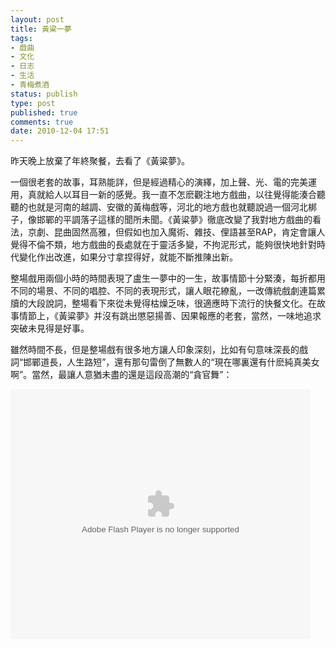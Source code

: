```yaml
---
layout: post
title: 黃粱一夢
tags:
- 戲曲
- 文化
- 日志
- 生活
- 青梅煮酒
status: publish
type: post
published: true
comments: true
date: 2010-12-04 17:51
---
```


昨天晚上放棄了年終聚餐，去看了《黃粱夢》。

一個很老套的故事，耳熟能詳，但是經過精心的演繹，加上聲、光、電的完美運用，真就給人以耳目一新的感覺。我一直不怎麽觀注地方戲曲，以往覺得能湊合聽聽的也就是河南的越調、安徽的黃梅戲等，河北的地方戲也就聽說過一個河北梆子，像邯鄲的平調落子這樣的聞所未聞。《黃粱夢》徹底改變了我對地方戲曲的看法，京劇、昆曲固然高雅，但假如也加入魔術、雜技、俚語甚至RAP，肯定會讓人覺得不倫不類，地方戲曲的長處就在于靈活多變，不拘泥形式，能夠很快地針對時代變化作出改進，如果分寸拿捏得好，就能不斷推陳出新。

整場戲用兩個小時的時間表現了盧生一夢中的一生，故事情節十分緊湊，每折都用不同的場景、不同的唱腔、不同的表現形式，讓人眼花繚亂，一改傳統戲劇連篇累牘的大段說詞，整場看下來從未覺得枯燥乏味，很適應時下流行的快餐文化。在故事情節上，《黃粱夢》并沒有跳出懲惡揚善、因果報應的老套，當然，一味地追求突破未見得是好事。

雖然時間不長，但是整場戲有很多地方讓人印象深刻，比如有句意味深長的戲詞“邯鄲道長，人生路短”，還有那句雷倒了無數人的“現在哪裏還有什麽純真美女啊”。當然，最讓人意猶未盡的還是這段高潮的“貪官舞”：

<embed src="http://www.tudou.com/v/anrxiFeKSfM/v.swf" type="application/x-shockwave-flash" allowscriptaccess="always" allowfullscreen="true" wmode="opaque" width="480" height="400"></embed>
